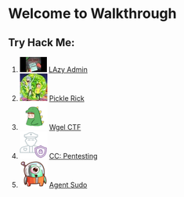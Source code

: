 # Welcome to Walkthrough

## Try Hack Me:
1. [![logo](images/lazyAdmin/logo.jpeg)](lazyAdmin.md) [LAzy Admin](lazyAdmin.md)
2. ![logo](images/pickleRick/logo.jpeg) [Pickle Rick](pickleRick.md)
3. ![logo](images/wgel/logo.png) [Wgel CTF](wgel.md)
4. ![logo](images/ccpf/logo.png) [CC: Pentesting](ccPentesting.md)
5. ![logo](images/agentsudo/logo.png) [Agent Sudo](agentSudo.md)
